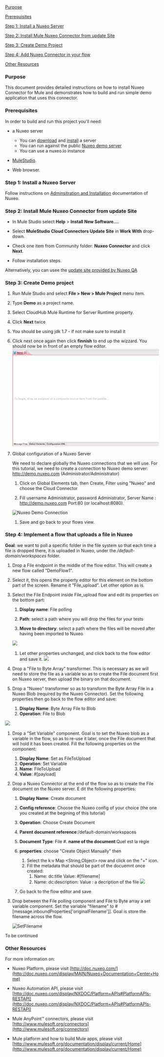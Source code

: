 [Purpose](#purpose)  

[Prerequisites](#prerequisites)  

[Step 1: Install a Nuxeo Server ](#step-1)    

[Step 2: Install Mule Nuxeo Connector from update Site](#step-2)   

[Step 3: Create Demo Project](#step3)  

[Step 4: Add Nuxeo Connector in your flow](#step4)   

[Other Resources](#other)    


### Purpose

<a name="purpose"></a>

This document provides detailed instructions on how to install Nuxeo Connector for Mule and demonstrates how to build and run simple demo application that uses this connector.

### Prerequisites

<a name="prerequisites"></a>

In order to build and run this project you'll need:


* a Nuxeo server
     - You can [download](http://www.nuxeo.com/en/downloads) and [install](http://doc.nuxeo.com/display/ADMINDOC/Installation) a server 
     - You can run against the public [Nuxeo demo server](http://demo.nuxeo.com/nuxeo/)
     - You can use a nuxeo.io instance

* [MuleStudio](http://www.mulesoft.org/download-mule-esb-community-edition).

* Web browser.

### Step 1: Install a Nuxeo Server

<a name="step-1"></a>

Follow instructions on [Adminsitration and Installation](http://doc.nuxeo.com/display/public/ADMINDOC/Installation) documentation of Nuxeo.

### Step 2: Install Mule Nuxeo Connector from update Site

<a name="step-2"></a>

*    In Mule Studio select **Help** \> **Install New Software...**.

*    Select **MuleStudio Cloud Connectors Update Site** in **Work With** drop-down.

*    Check one item from Community folder: **Nuxeo Connector** and click **Next**.

*    Follow installation steps.

Alternatively, you can usee the [update site provided by Nuxeo QA](https://qa.nuxeo.org/jenkins/job/nuxeo-mule-connector-master/lastSuccessfulBuild/artifact/target/update-site/)

### Step 3: Create Demo project

<a name="step-3"></a>

1.    Run Mule Studio and select **File \> New \> Mule Project** menu item. 

1.    Type **Demo** as a project name.

1.    Select CloudHub Mule Runtime for Server Runtime property.

1.    Click **Next** twice

1.    You should be using jdk 1.7 - if not make sure to install it

1.    Click next once again then click **finnish** to end up the wizzard. You should now be in front of an empty flow editor.
![Empty flow editor](images/Empty%20Flow%20Editor.png)

1. Global configuration of a Nuxeo Server

   We need to declare globally the Nuxeo connections that we will use. For this tutorial, we need to create a connection to Nuxeo demo server: http://demo.nuxeo.com (Administrator/Administrator)
   
   1. Click on Global Elements tab, then Create, Filter using "Nuxeo" and choose the Cloud Connector
   
   1. Fill username Administrator, password Administrator, Server Name : http://demo.nuxeo.com Port:80 (or localhost:8080). 

   ![Nuxeo Demo Connection](images/Mule%20ESB/Nuxeo%20Connection.png)

   
   1. Save and go back to your flows view.

### Step 4: Implement a flow that uploads a file in Nuxeo

**Goal**: we want to poll a specific folder in the file system so that each time a file is dropped there, it is uploaded in Nuxeo, under the */default-domain/workspaces* folder.	

1. Drop a File endpoint in the middle of the flow editor. This will create a new flow called "DemoFlow1".

1. Select it, this opens the property editor for this element on the bottom part of the screen. Rename it "File_upload". Let other option as is.

1. Select the File Endpoint inside File_upload flow and edit its properties on the bottom part:
   1. **Display name**: File polling
   
   1. **Path**: select a path where you will drop the files for your tests
   
   1. **Move to directory**: select a path where the files will be moved after having been imported to Nuxeo

   ![](images/Mule%20ESB/File%20polling%20properties.png)
   
   1. Let other properties unchanged, and click back to the flow editor and save it.
   ![](images/Mule%20ESB/File_upload_flow_step1.png)

1. Drop a "File to Byte Array" transformer. This is necessary as we will need to store the file as a variable so as to create the File document first on Nuxeo server, then upload the binary on that document.

1. Drop a "Nuxeo" transformer so as to transform the Byte Array File in a Nuxeo Blob (required by the Nuxeo Connector). Set the following properties then go back to the flow editor and save:
   1. **Display Name**: Byte Array File to Blob
   1. **Operation**: File to Blob

 ![](images/Mule%20ESB/File_upload_flow_step3.png)


1. Drop a "Set Variable" component. Goal is to set the Nuxeo blob as a variable in the flow, so as to re-use it later, once the File document that will hold it has been created. Fill the following properties on the component:
   1. **Display Name**: Set as FileToUpload
   1. **Operation**: Set Variable
   1. **Name**: FileToUpload
   1. **Value**: #[payload]
   
1. Drop a Nuxeo Connector at the end of the flow so as to create the File document on the Nuxeo server. E	dit the following properties:
   1. **Display Name**: Create document
   1. **Config reference**: Choose the Nuxeo config of your choice (the one you created at the begining of this tutorial)
   1. **Operation**: Choose Create Document
   1. **Parent document reference**:/default-domain/workspaces
   1. **Document Type**: File
   #. **name of the document**:Quel est la règle
   1. **properties**: choose "Create Object Manually" then
       1. Select the k:v Map <String,Object> row and click on the "+" icon.
       1. Fill the metadata that should be part of the docuemnt once created:
          1. Name: dc:title  Value: #[filename]
          1. Name: dc:description: Value : a decription of the file
            ![](images/Mule%20ESB/File%20properties.png)

    1. Go back to the flow editor and save

1.  Drop between the File polling component and File to Byte array a set variable component. 
Set the variable "filename" to #[message.inboundProperties['originalFilename']]. Goal is store the filename across the flow. 

    ![SetFilename](images/Set%20filename.png)

   
To be continued


### Other Resources

<a name="other"></a>

For more information on:

- Nuxeo Platform, please visit [http://doc.nuxeo.com/](http://doc.nuxeo.com/display/MAIN/Nuxeo+Documentation+Center+Home)

- Nuxeo Automation API, please visit [http://doc.nuxeo.com/display/NXDOC/Platform+APIs#PlatformAPIs-RESTAPI](http://doc.nuxeo.com/display/NXDOC/Platform+APIs#PlatformAPIs-RESTAPI)

- Mule AnyPoint™ connectors, please visit [http://www.mulesoft.org/connectors](http://www.mulesoft.org/connectors)

- Mule platform and how to build Mule apps, please visit [http://www.mulesoft.org/documentation/display/current/Home](http://www.mulesoft.org/documentation/display/current/Home)


